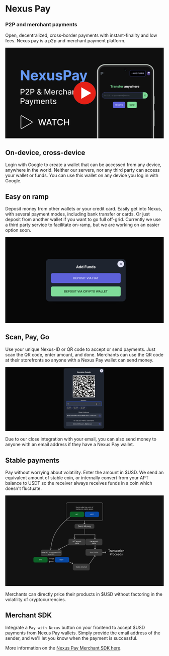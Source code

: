# Nexus Pay

### P2P and merchant payments

Open, decentralized, cross-border payments with instant-finality and low fees. Nexus pay is a p2p and merchant payment platform.

[![Nexus Pay Video](docs/overlay.png)](https://www.youtube.com/watch?v=QK2xFfiOevg)

## On-device, cross-device

Login with Google to create a wallet that can be accessed from any device, anywhere in the world. Neither our servers, nor any third party can access your wallet or funds. You can use this wallet on any device you log in with Google.

## Easy on ramp

Deposit money from other wallets or your credit card. Easily get into Nexus, with several payment modes, including bank transfer or cards. Or just deposit from another wallet if you want to go full off-grid. Currently we use a third party service to facilitate on-ramp, but we are working on an easier option soon.

![onramp.png](docs/onramp.png)

## Scan, Pay, Go

Use your unique Nexus-ID or QR code to accept or send payments. Just scan the QR code, enter amount, and done. Merchants can use the QR code at their storefronts so anyone with a Nexus Pay wallet can send money.

![qr.png](docs/qr.png)

Due to our close integration with your email, you can also send money to anyone with an email address if they have a Nexus Pay wallet.

## Stable payments

Pay without worrying about volatility. Enter the amount in $USD. We send an equivalent amount of stable coin, or internally convert from your APT balance to USDT so the receiver always receives funds in a coin which doesn't fluctuate.

![stable-swap.png](docs/stable-swap.png)

Merchants can directly price their products in $USD without factoring in the volatility of cryptocurrencies.

## Merchant SDK

Integrate a `Pay with Nexus` button on your frontend to accept $USD payments from Nexus Pay wallets. Simply provide the email address of the sender, and we'll let you know when the payment is successful.

More information on the [Nexus Pay Merchant SDK here](docs/merchant-sdk.md).